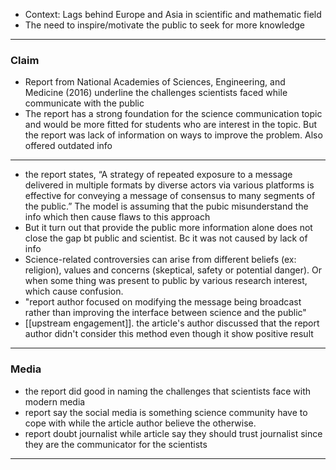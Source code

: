 - Context: Lags behind Europe and Asia in scientific and mathematic field 
- The need to inspire/motivate the public to seek for more knowledge
---
### Claim
- Report from National Academies of Sciences, Engineering, and Medicine (2016) underline the challenges scientists faced while communicate with the public
- The report has a strong foundation for the science communication topic and would be more fitted for students who are interest in the topic. But the report was lack of information on ways to improve the problem. Also offered outdated info
---

- the report states, “A strategy of repeated exposure to a message delivered in multiple formats by diverse actors via various platforms is effective for conveying a message of consensus to many segments of the public.” The model is assuming that the pubic misunderstand the info which then cause flaws to this approach
- But it turn out that provide the public more information alone does not close the gap bt public and scientist. Bc it was not caused by lack of info
- Science-related controversies can arise from different beliefs (ex: religion), values and concerns (skeptical, safety or potential danger). Or when some thing was present to public by various research interest, which cause confusion.
- "report author focused on modifying the message being broadcast rather than improving the interface between science and the public"
- [[upstream engagement]]. the article's author discussed that the report author didn't consider this method even though it show positive result

---
### Media
- the report did good in naming the challenges that scientists face with modern media
- report say the social media is something science community have to cope with while the article author believe the otherwise.
- report doubt journalist while article say they should trust journalist since they are the communicator for the scientists
---
